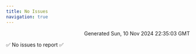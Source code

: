```yaml
---
title: No Issues
navigation: true
---
```


<p style="text-align:right;color:#cccs">
Generated Sun, 10 Nov 2024 22:35:03 GMT
</p>
<p>✅ No issues to report ✅</p>



